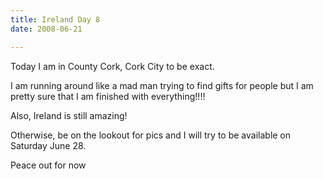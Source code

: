```yaml
---
title: Ireland Day 8
date: 2008-06-21

---
```

Today I am in County Cork, Cork City to be exact.

I am running around like a mad man trying to find gifts for people but I am pretty sure that I am finished with everything!!!!

Also, Ireland is still amazing!

Otherwise, be on the lookout for pics and I will try to be available on Saturday June 28.

Peace out for now